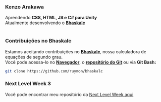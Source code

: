 
### Kenzo Arakawa
Aprendendo **CSS, HTML, JS e C# para Unity**<br>
Atualmente desenvolvendo o **[Bhaskalc](https://github.com/ruymon/bhaskalc)**<br>
<br>
### Contribuições no **Bhaskalc**
Estamos aceitando contribuições no **[Bhaskalc](https://github.com/ruymon/bhaskalc)**, nossa calculadora de equações de segundo grau.<br>
Você pode acessa-lo no **[Navegador](https://ruymon.github.io/bhaskalc/)**, o **[repositório do Git](https://github.com/ruymon/bhaskalc)** ou via **Git Bash:**
```bash
git clone https://github.com/ruymon/bhaskalc
```

### Next Level Week 3
Você pode encontrar meu repositório da [Next Level Week aqui](https://github.com/kenkenkon23/nlw) <br>
